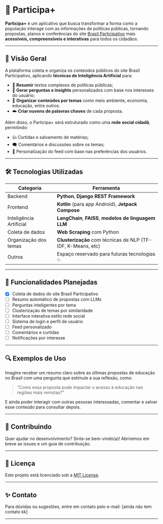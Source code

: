 
# 📲 Participa+

**Participa+** é um aplicativo que busca transformar a forma como a população interage com as informações de políticas públicas, tornando propostas, planos e conferências do site [Brasil Participativo](https://brasilparticipativo.presidencia.gov.br/) mais **acessíveis, compreensíveis e interativas** para todos os cidadãos.

---

## 🧠 Visão Geral

A plataforma coleta e organiza os conteúdos públicos do site Brasil Participativo, aplicando **técnicas de Inteligência Artificial** para:

- 📄 **Resumir** textos complexos de políticas públicas;
- 💬 **Gerar perguntas e insights** personalizados com base nos interesses do usuário;
- 🧭 **Organizar conteúdos por temas** como meio ambiente, economia, educação, entre outros.
- ☁️ **Criar nuvens de palavras chaves** de cada proposta.

Além disso, o Participa+ será estruturado como uma **rede social cidadã**, permitindo:

- 👍 Curtidas e salvamento de matérias;
- 🗨️ Comentários e discussões sobre os temas;
- 🔔 Personalização do feed com base nas preferências dos usuários.

---

## 🛠️ Tecnologias Utilizadas

| Categoria | Ferramenta |
|----------|------------|
| Backend  | **Python**, **Django REST Framework** |
| Frontend | **Kotlin** (para app Android), **Jetpack Compose** |
| Inteligência Artificial | **LangChain**, **FAISS**, **modelos de linguagem LLM** |
| Coleta de dados | **Web Scraping** com Python |
| Organização dos temas | **Clusterização** com técnicas de NLP (TF-IDF, K-Means, etc) |
| Outros | Espaço reservado para futuras tecnologias ✨ |

---

## 🚀 Funcionalidades Planejadas

- [x] Coleta de dados do site Brasil Participativo
- [ ] Resumo automático de propostas com LLMs
- [ ] Perguntas inteligentes por tema
- [ ] Clusterização de temas por similaridade
- [ ] Interface interativa estilo rede social
- [ ] Sistema de login e perfil de usuário
- [ ] Feed personalizado
- [ ] Comentários e curtidas
- [ ] Notificações por interesse

---

## 🔍 Exemplos de Uso

Imagine receber um resumo claro sobre as últimas propostas de educação no Brasil com uma pergunta que estimule a sua reflexão, como:

> "Como essa proposta pode impactar o acesso à educação nas regiões mais remotas?"

E ainda poder interagir com outras pessoas interessadas, comentar e salvar esse conteúdo para consultar depois.

---

## 🤝 Contribuindo

Quer ajudar no desenvolvimento? Sinta-se bem-vindo(a)! Abriremos em breve as issues e um guia de contribuição.

---

## 📄 Licença

Este projeto está licenciado sob a [MIT License](LICENSE).

---

## ✨ Contato

Para dúvidas ou sugestões, entre em contato pelo e-mail: [ainda não tem contato kk]

---
